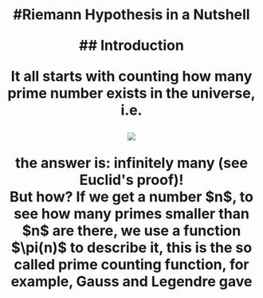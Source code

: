 <h1 align="center"> #Riemann Hypothesis in a Nutshell <p/>

<p align="center"> ## Introduction <p/>
It all starts with counting how many prime number exists in the universe, i.e. 
<br/>
<p align="center"> <img src="https://user-images.githubusercontent.com/66701331/183228555-2b5ae855-09f6-41ae-8bc3-1329247683b8.png"> <p/>
the answer is: infinitely many (see Euclid's proof)!
<br/>
But how? If we get a number $n$, to see how many primes smaller than $n$ are there, we use a function $\pi(n)$ to describe it, this is the so called prime counting function, for example, Gauss and Legendre gave
